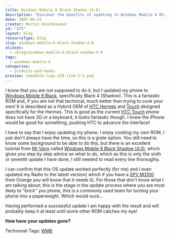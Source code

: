 ```yaml
---
title: Windows Mobile 6 Black Shadow (4.0)
description: "Discover the benefits of updating to Windows Mobile 6 Black Shadow (4.0) with expert tips and a step-by-step guide for a smooth installation experience!"
date: 2007-06-21
creator: Martin Hinshelwood
id: "375"
layout: blog
resourceType: blog
slug: windows-mobile-6-black-shadow-4-0
aliases:
  - /blog/windows-mobile-6-black-shadow-4-0
tags:
  - windows-mobile-6
categories:
  - products-and-books
preview: nakedalm-logo-128-link-1-1.png
---
```


I know that you are not supposed to do it, but I updated my phone to [Windows Mobile 6 Black](http://wmblack.info/), specifically Black 4 (Shadow). This is a fantastic ROM and, if you are not that technical, much better than trying to cook your own! It is described as a Hybrid OEM of [HTC Hermes](http://www.europe.htc.com/products/htctytn.html) and [Touch](http://www.htctouch.com/) designed specifically for the Hermes. This is good as the current [HTC Touch](http://www.europe.htc.com/products/htctouch.html) phone does not have 3G or a keyboard, it looks fantastic though. I knew the iPhone would be good for something, pushing HTC to advance the interface!

I have to say that I enjoy updating my phone. I enjoy cooking my own ROM, I just don't always have the time, so this is a grate option. You still need to know some background to be able to do this, but there is an excellent tutorial from [Mr Vanx](http://www.mrvanx.org) called [Windows Mobile 6 Black Shadow (4.0)](http://www.mrvanx.org/cms/index.php?option=com_content&task=view&id=58&Itemid=26), which gives you step by step advice on what to do, which as this is only the sixth or seventh update I have done, I still needed to read every line thoroughly.

I can confirm that this OS update worked perfectly (for me) and I even updated my Radio to the latest version( which if you have a [SPV M3100](http://shop.orange.co.uk/shop/show/handset/orange_spv_m3100/detail/pay_monthly) from Orange you will know that it needs it). For those that don't know what I am talking about; this is the stage in the update process where you are most likely to "brick" you phone, this is a commonly used team for turning your phone into a paperweight. Which would suck...

Having performed a successful update I am happy with the result and will probably keep it at least until some other ROM catches my eye!

**How have your updates gone?**

Technorati Tags: [WM6](http://technorati.com/tags/WM6)

